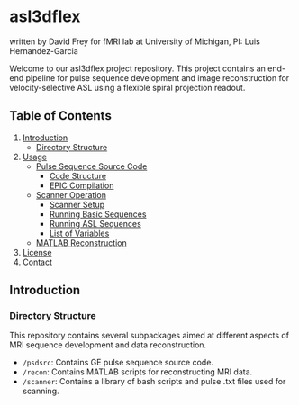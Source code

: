 # asl3dflex
written by David Frey for fMRI lab at University of Michigan, PI: Luis Hernandez-Garcia

Welcome to our asl3dflex project repository. This project contains an end-end pipeline for pulse sequence development and image reconstruction for velocity-selective ASL using a flexible spiral projection readout.

## Table of Contents

1. [Introduction](#introduction)
    - [Directory Structure](#directory-structure)
4. [Usage](#usage)
    - [Pulse Sequence Source Code](#pulse-sequence-source-code)
        - [Code Structure](#psd-code-structure)
        - [EPIC Compilation](#psd-compilation)
    - [Scanner Operation](#scanner-operation)
        - [Scanner Setup](#scanner-setup)
        - [Running Basic Sequences](#basic-sequences)
        - [Running ASL Sequences](#asl-sequences)
        - [List of Variables](#scanner-variables)
    - [MATLAB Reconstruction](#matlab-reconstruction)
6. [License](#license)
7. [Contact](#contact)

## Introduction

### Directory Structure
This repository contains several subpackages aimed at different aspects of MRI sequence development and data reconstruction. 

- `/psdsrc`: Contains GE pulse sequence source code.
- `/recon`: Contains MATLAB scripts for reconstructing MRI data.
- `/scanner`: Contains a library of bash scripts and pulse .txt files used for scanning.




